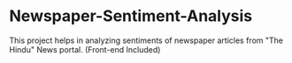 # Newspaper-Sentiment-Analysis

This project helps in analyzing sentiments of newspaper articles from "The Hindu" News portal.
(Front-end Included)
